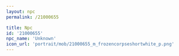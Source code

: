 ```yaml
---
layout: npc
permalink: /21000655

title: Npc
id: '21000655'
npc_name: 'Unknown'
icon_url: 'portrait/mob/21000655_m_frozencorpseshortwhite_p.png'
---
```

